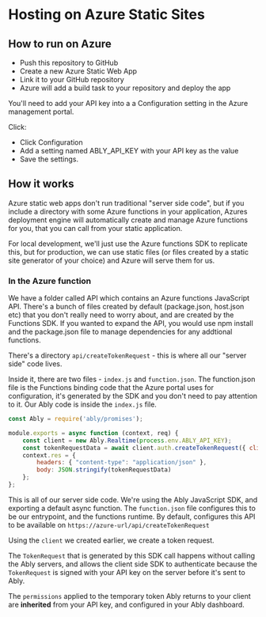 # Hosting on Azure Static Sites

## How to run on Azure

* Push this repository to GitHub
* Create a new Azure Static Web App
* Link it to your GitHub repository
* Azure will add a build task to your repository and deploy the app

You'll need to add your API key into a a Configuration setting in the Azure management portal.

Click:

* Click Configuration
* Add a setting named ABLY_API_KEY with your API key as the value
* Save the settings.

## How it works

Azure static web apps don't run traditional "server side code", but if you include a directory with some Azure functions in your application, Azures deployment engine will automatically create and manage Azure functions for you, that you can call from your static application.

For local development, we'll just use the Azure functions SDK to replicate this, but for production, we can use static files (or files created by a static site generator of your choice) and Azure will serve them for us.

### In the Azure function

We have a folder called API which contains an Azure functions JavaScript API. There's a bunch of files created by default (package.json, host.json etc) that you don't really need to worry about, and are created by the Functions SDK. If you wanted to expand the API, you would use npm install and the package.json file to manage dependencies for any addtional functions.

There's a directory `api/createTokenRequest` - this is where all our "server side" code lives.

Inside it, there are two files - `index.js` and `function.json`. The function.json file is the Functions binding code that the Azure portal uses for configuration, it's generated by the SDK and you don't need to pay attention to it. Our Ably code is inside the `index.js` file.

```js
const Ably = require('ably/promises');

module.exports = async function (context, req) {
    const client = new Ably.Realtime(process.env.ABLY_API_KEY);
    const tokenRequestData = await client.auth.createTokenRequest({ clientId: 'ably-azure-static-site-demo' });    
    context.res = { 
        headers: { "content-type": "application/json" },
        body: JSON.stringify(tokenRequestData) 
    };
};
```

This is all of our server side code. We're using the Ably JavaScript SDK, and exporting a default async function.
The `function.json` file configures this to be our entrypoint, and the functions runtime.
By default, configures this API to be available on `https://azure-url/api/createTokenRequest`

Using the `client` we created earlier, we create a token request.

The `TokenRequest` that is generated by this SDK call happens without calling the Ably servers, and allows the client side SDK to authenticate
because the `TokenRequest` is signed with your API key on the server before it's sent to Ably.

The `permissions` applied to the temporary token Ably returns to your client are **inherited** from your API key, and configured in your Ably dashboard.